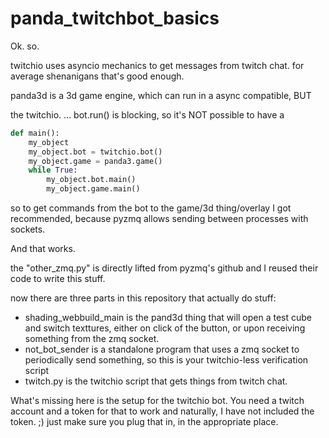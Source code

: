 # panda_twitchbot_basics

Ok. so.

twitchio uses asyncio mechanics to get messages from twitch chat.
for average shenanigans that's good enough.

panda3d is a 3d game engine, which can run in a async compatible,
BUT

the twitchio. ... bot.run() is blocking, so it's NOT possible to have a

```py
def main():
    my_object
    my_object.bot = twitchio.bot()
    my_object.game = panda3.game()
    while True:
        my_object.bot.main()
        my_object.game.main()
```

so to get commands from the bot to the game/3d thing/overlay I got recommended, because pyzmq allows sending between processes with sockets.

And that works.

the "other_zmq.py" is directly lifted from pyzmq's github and I reused their code to write this stuff.

now there are three parts in this repository that actually do stuff:

 * shading_webbuild_main is the pand3d thing that will open a test cube and switch texttures, either on click of the button, or upon receiving something from the zmq socket.
 * not_bot_sender is a standalone program that uses a zmq socket to periodically send something, so this is your twitchio-less verification script
 * twitch.py is the twitchio script that gets things from twitch chat.
 
What's missing here is the setup for the twitchio bot. You need a twitch account and a token for that to work and naturally, I have not included the token. ;) just make sure you plug that in, in the appropriate place.



